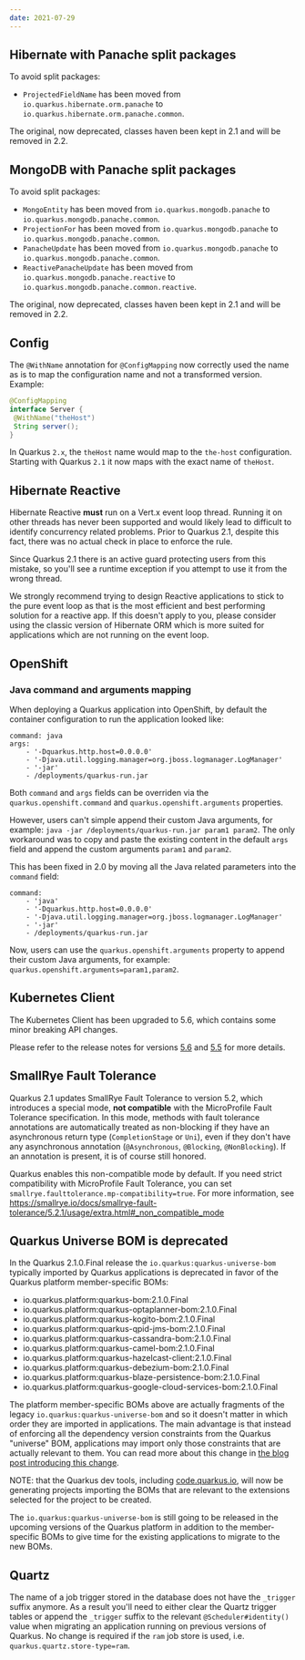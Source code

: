 ```yaml
---
date: 2021-07-29
---
```

## Hibernate with Panache split packages

To avoid split packages:

* `ProjectedFieldName` has been moved from `io.quarkus.hibernate.orm.panache` to `io.quarkus.hibernate.orm.panache.common`.

The original, now deprecated, classes haven been kept in 2.1 and will be removed in 2.2.

## MongoDB with Panache split packages

To avoid split packages:

* `MongoEntity` has been moved from `io.quarkus.mongodb.panache` to `io.quarkus.mongodb.panache.common`.
* `ProjectionFor` has been moved from `io.quarkus.mongodb.panache` to `io.quarkus.mongodb.panache.common`.
* `PanacheUpdate` has been moved from `io.quarkus.mongodb.panache` to `io.quarkus.mongodb.panache.common`.
* `ReactivePanacheUpdate` has been moved from `io.quarkus.mongodb.panache.reactive` to `io.quarkus.mongodb.panache.common.reactive`.

The original, now deprecated, classes haven been kept in 2.1 and will be removed in 2.2.

## Config
The `@WithName` annotation for `@ConfigMapping` now correctly used the name as is to map the configuration name and not a transformed version. Example:

```java
@ConfigMapping
interface Server {
 @WithName("theHost")
 String server();
}
```

In Quarkus `2.x`, the `theHost` name would map to the `the-host` configuration. Starting with Quarkus `2.1` it now maps with the exact name of `theHost`.

## Hibernate Reactive

Hibernate Reactive **must** run on a Vert.x event loop thread. Running it on other threads has never been supported and would likely lead to difficult to identify concurrency related problems. Prior to Quarkus 2.1, despite this fact, there was no actual check in place to enforce the rule.

Since Quarkus 2.1 there is an active guard protecting users from this mistake, so you'll see a runtime exception if you attempt to use it from the wrong thread.

We strongly recommend trying to design Reactive applications to stick to the pure event loop as that is the most efficient and best performing solution for a reactive app. If this doesn't apply to you, please consider using the classic version of Hibernate ORM which is more suited for applications which are not running on the event loop.

## OpenShift

### Java command and arguments mapping

When deploying a Quarkus application into OpenShift, by default the container configuration to run the application looked like:

```
command: java
args:
    - '-Dquarkus.http.host=0.0.0.0'
    - '-Djava.util.logging.manager=org.jboss.logmanager.LogManager'
    - '-jar'
    - /deployments/quarkus-run.jar
```

Both `command` and `args` fields can be overriden via the `quarkus.openshift.command` and `quarkus.openshift.arguments` properties. 

However, users can't simple append their custom Java arguments, for example: `java -jar /deployments/quarkus-run.jar param1 param2`. The only workaround was to copy and paste the existing content in the default `args` field and append the custom arguments `param1` and `param2`.

This has been fixed in 2.0 by moving all the Java related parameters into the `command` field:

```
command: 
    - 'java'
    - '-Dquarkus.http.host=0.0.0.0'
    - '-Djava.util.logging.manager=org.jboss.logmanager.LogManager'
    - '-jar'
    - /deployments/quarkus-run.jar
```

Now, users can use the `quarkus.openshift.arguments` property to append their custom Java arguments, for example: `quarkus.openshift.arguments=param1,param2`.


## Kubernetes Client

The Kubernetes Client has been upgraded to 5.6, which contains some minor breaking API changes.

Please refer to the release notes for versions [5.6](https://github.com/fabric8io/kubernetes-client/releases/tag/v5.6.0) and [5.5](https://github.com/fabric8io/kubernetes-client/releases/tag/v5.5.0) for more details.

## SmallRye Fault Tolerance

Quarkus 2.1 updates SmallRye Fault Tolerance to version 5.2, which introduces a special mode, **not compatible** with the MicroProfile Fault Tolerance specification. In this mode, methods with fault tolerance annotations are automatically treated as non-blocking if they have an asynchronous return type (`CompletionStage` or `Uni`), even if they don't have any asynchronous annotation (`@Asynchronous`, `@Blocking`, `@NonBlocking`). If an annotation is present, it is of course still honored.

Quarkus enables this non-compatible mode by default. If you need strict compatibility with MicroProfile Fault Tolerance, you can set `smallrye.faulttolerance.mp-compatibility=true`. For more information, see https://smallrye.io/docs/smallrye-fault-tolerance/5.2.1/usage/extra.html#_non_compatible_mode

## Quarkus Universe BOM is deprecated

In the Quarkus 2.1.0.Final release the `io.quarkus:quarkus-universe-bom` typically imported by Quarkus applications is deprecated in favor of the Quarkus platform member-specific BOMs:

* io.quarkus.platform:quarkus-bom:2.1.0.Final
* io.quarkus.platform:quarkus-optaplanner-bom:2.1.0.Final
* io.quarkus.platform:quarkus-kogito-bom:2.1.0.Final
* io.quarkus.platform:quarkus-qpid-jms-bom:2.1.0.Final
* io.quarkus.platform:quarkus-cassandra-bom:2.1.0.Final
* io.quarkus.platform:quarkus-camel-bom:2.1.0.Final
* io.quarkus.platform:quarkus-hazelcast-client:2.1.0.Final
* io.quarkus.platform:quarkus-debezium-bom:2.1.0.Final
* io.quarkus.platform:quarkus-blaze-persistence-bom:2.1.0.Final
* io.quarkus.platform:quarkus-google-cloud-services-bom:2.1.0.Final

The platform member-specific BOMs above are actually fragments of the legacy `io.quarkus:quarkus-universe-bom` and so it doesn't matter in which order they are imported in applications. The main advantage is that instead of enforcing all the dependency version constraints from the Quarkus "universe" BOM, applications may import only those constraints that are actually relevant to them. You can read more about this change in [the blog post introducing this change](https://quarkus.io/blog/quarkus-2x-platform-quarkiverse-registry/).

NOTE: that the Quarkus dev tools, including [code.quarkus.io](https://code.quarkus.io), will now be generating projects importing the BOMs that are relevant to the extensions selected for the project to be created.

The `io.quarkus:quarkus-universe-bom` is still going to be released in the upcoming versions of the Quarkus platform in addition to the member-specific BOMs to give time for the existing applications to migrate to the new BOMs.

## Quartz

The name of a job trigger stored in the database does not have the `_trigger` suffix anymore. As a result you'll need to either clear the Quartz trigger tables or append the `_trigger` suffix to the relevant `@Scheduler#identity()` value when migrating an application running on previous versions of Quarkus. No change is required if the `ram` job store is used, i.e. `quarkus.quartz.store-type=ram`.
